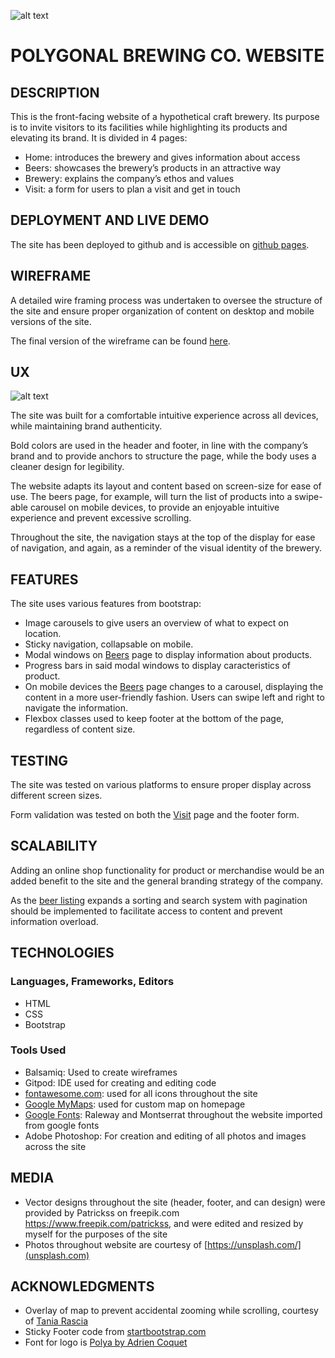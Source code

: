 ![alt text](https://jumboduck.github.io/Polygonal-Brewing-Co/wireframes/polygonal-readme-logo.png "Polygonal Brewing Co. logo")

# POLYGONAL BREWING CO. WEBSITE

## DESCRIPTION

This is the front-facing website of a hypothetical craft brewery. Its purpose is to invite visitors to its facilities while highlighting its products and elevating its brand.
It is divided in 4 pages:

-   Home: introduces the brewery and gives information about access
-   Beers: showcases the brewery’s products in an attractive way
-   Brewery: explains the company’s ethos and values
-   Visit: a form for users to plan a visit and get in touch

## DEPLOYMENT AND LIVE DEMO

The site has been deployed to github and is accessible on [github pages](https://jumboduck.github.io/Polygonal-Brewing-Co/).

## WIREFRAME

A detailed wire framing process was undertaken to oversee the structure of the site and ensure proper organization of content on desktop and mobile versions of the site.

The final version of the wireframe can be found [here](https://jumboduck.github.io/Polygonal-Brewing-Co/wireframes/Polygonal-Brewing-Wireframe.pdf).

## UX

![alt text](https://jumboduck.github.io/Polygonal-Brewing-Co/wireframes/devices-display.png "Polygonal Brewing Co. logo")

The site was built for a comfortable intuitive experience across all devices, while maintaining brand authenticity.

Bold colors are used in the header and footer, in line with the company’s brand and to provide anchors to structure the page, while the body uses a cleaner design for legibility.

The website adapts its layout and content based on screen-size for ease of use. The beers page, for example, will turn the list of products into a swipe-able carousel on mobile devices, to provide an enjoyable intuitive experience and prevent excessive scrolling.

Throughout the site, the navigation stays at the top of the display for ease of navigation, and again, as a reminder of the visual identity of the brewery.

## FEATURES

The site uses various features from bootstrap:

-   Image carousels to give users an overview of what to expect on location.
-   Sticky navigation, collapsable on mobile.
-   Modal windows on [Beers](https://jumboduck.github.io/Polygonal-Brewing-Co/beers.html) page to display information about products.
-   Progress bars in said modal windows to display caracteristics of product.
-   On mobile devices the [Beers](https://jumboduck.github.io/Polygonal-Brewing-Co/beers.html) page changes to a carousel, displaying the content in a more user-friendly fashion. Users can swipe left and right to navigate the information.
-   Flexbox classes used to keep footer at the bottom of the page, regardless of content size.

## TESTING

The site was tested on various platforms to ensure proper display across different screen sizes.

Form validation was tested on both the [Visit](https://jumboduck.github.io/Polygonal-Brewing-Co/visit.html) page and the footer form.

## SCALABILITY

Adding an online shop functionality for product or merchandise would be an added benefit to the site and the general branding strategy of the company.

As the [beer listing](https://jumboduck.github.io/Polygonal-Brewing-Co/beers.html) expands a sorting and search system with pagination should be implemented to facilitate access to content and prevent information overload.

## TECHNOLOGIES

### Languages, Frameworks, Editors

-   HTML
-   CSS
-   Bootstrap

### Tools Used

-   Balsamiq: Used to create wireframes
-   Gitpod: IDE used for creating and editing code
-   [fontawesome.com](https://fontawesome.com): used for all icons throughout the site
-   [Google MyMaps](https://www.google.com/maps/about/mymaps/): used for custom map on homepage
-   [Google Fonts](https://fonts.google.com/): Raleway and Montserrat throughout the website imported from google fonts
-   Adobe Photoshop: For creation and editing of all photos and images across the site

## MEDIA

-   Vector designs throughout the site (header, footer, and can design) were provided by Patrickss on freepik.com https://www.freepik.com/patrickss, and were edited and resized by myself for the purposes of the site
-   Photos throughout website are courtesy of [https://unsplash.com/](unsplash.com)

## ACKNOWLEDGMENTS

-   Overlay of map to prevent accidental zooming while scrolling, courtesy of [Tania Rascia](https://www.taniarascia.com/prevent-mouse-scroll-from-zooming-on-embedded-google-maps/)
-   Sticky Footer code from [startbootstrap.com](https://startbootstrap.com/snippets/sticky-footer-flexbox/)
-   Font for logo is [Polya by Adrien Coquet](https://www.behance.net/gallery/20118341/POLYA-Free-Font_)
